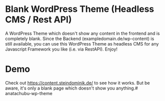 # Blank WordPress Theme (Headless CMS / Rest API)
A WordPress Theme which doesn't show any content in the frontend and is completely blank. Since the Backend (exampledomain.de/wp-content) is still available, you can use this WordPress Theme as headless CMS for any Javascript Framework you like (i.e. via RestAPI). Enjoy!

# Demo
Check out https://content.steindominik.de/ to see how it works. But be aware, it's only a blank page which doesn't show you anything.# anatachubu-wp-theme

